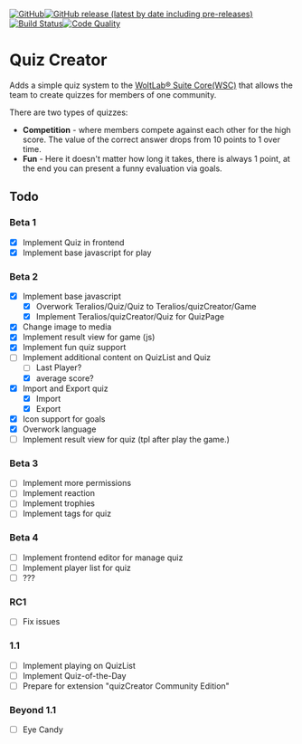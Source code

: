[![GitHub](https://img.shields.io/github/license/Teralios/quizCreator?style=flat-square)](https://www.gnu.org/licenses/gpl-3.0.txt)[![GitHub release (latest by date including pre-releases)](https://img.shields.io/github/v/release/teralios/quizCreator?include_prereleases&style=flat-square)](https://github.com/Teralios/quizCreator/releases)[![Build Status](https://img.shields.io/travis/Teralios/quizCreator.svg?style=flat-square)](https://travis-ci.org/Teralios/quizCreator)[![Code Quality](https://img.shields.io/scrutinizer/g/Teralios/quizCreator.svg?style=flat-square)](https://scrutinizer-ci.com/g/Teralios/quizCreator/)
# Quiz Creator
Adds a simple quiz system to the [WoltLab® Suite Core(WSC)](https://www.woltlab.com/features/) that allows the team to create quizzes for members of one community.

There are two types of quizzes:
  * __Competition__ - where members compete against each other for the high score. The value of the correct answer drops from 10 points to 1 over time.
  * __Fun__ - Here it doesn't matter how long it takes, there is always 1 point, at the end you can present a funny evaluation via goals.

## Todo
### Beta 1
  - [x] Implement Quiz in frontend
  - [x] Implement base javascript for play

### Beta 2
  - [x] Implement base javascript
    - [x] Overwork Teralios/Quiz/Quiz to Teralios/quizCreator/Game
    - [x] Implement Teralios/quizCreator/Quiz for QuizPage
  - [x] Change image to media
  - [x] Implement result view for game (js)
  - [x] Implement fun quiz support
  - [ ] Implement additional content on QuizList and Quiz
    - [ ] Last Player?
    - [x] average score?
  - [x] Import and Export quiz
    - [x] Import
    - [x] Export
  - [x] Icon support for goals
  - [x] Overwork language
  - [ ] Implement result view for quiz (tpl after play the game.)

### Beta 3
  - [ ] Implement more permissions
  - [ ] Implement reaction
  - [ ] Implement trophies
  - [ ] Implement tags for quiz

### Beta 4
  - [ ] Implement frontend editor for manage quiz
  - [ ] Implement player list for quiz
  - [ ] ???
 
### RC1
  - [ ] Fix issues

### 1.1
  - [ ] Implement playing on QuizList
  - [ ] Implement Quiz-of-the-Day
  - [ ] Prepare for extension "quizCreator Community Edition"

### Beyond 1.1
  - [ ] Eye Candy